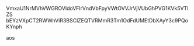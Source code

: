 VmxaU1NrMVhVWGROVldoVFlrVndVbFpyVWtOVVJrVjVUbGhPVG1KVk5VTlZS
bEYzVXpCT2RWWnViR3BSClZEQTVRMmR3Tm1OdFdUMEtDbXAyY3c9PQoKYnph

aos